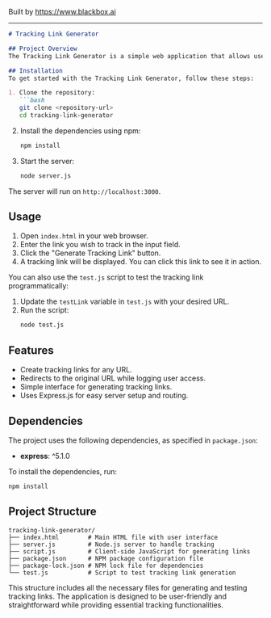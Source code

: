 
Built by https://www.blackbox.ai

---

```markdown
# Tracking Link Generator

## Project Overview
The Tracking Link Generator is a simple web application that allows users to create tracking links for URLs. When a user generates a tracking link, it redirects to the specified URL while logging the user's IP address on the server. This is useful for tracking where users are accessing particular links from, providing insights into user behavior.

## Installation
To get started with the Tracking Link Generator, follow these steps:

1. Clone the repository:
   ```bash
   git clone <repository-url>
   cd tracking-link-generator
   ```

2. Install the dependencies using npm:
   ```bash
   npm install
   ```

3. Start the server:
   ```bash
   node server.js
   ```

The server will run on `http://localhost:3000`.

## Usage
1. Open `index.html` in your web browser.
2. Enter the link you wish to track in the input field.
3. Click the "Generate Tracking Link" button.
4. A tracking link will be displayed. You can click this link to see it in action.

You can also use the `test.js` script to test the tracking link programmatically:
1. Update the `testLink` variable in `test.js` with your desired URL.
2. Run the script:
   ```bash
   node test.js
   ```

## Features
- Create tracking links for any URL.
- Redirects to the original URL while logging user access.
- Simple interface for generating tracking links.
- Uses Express.js for easy server setup and routing.

## Dependencies
The project uses the following dependencies, as specified in `package.json`:
- **express**: ^5.1.0

To install the dependencies, run:
```bash
npm install
```

## Project Structure
```
tracking-link-generator/
├── index.html        # Main HTML file with user interface
├── server.js         # Node.js server to handle tracking
├── script.js         # Client-side JavaScript for generating links
├── package.json      # NPM package configuration file
├── package-lock.json # NPM lock file for dependencies
└── test.js           # Script to test tracking link generation
```

This structure includes all the necessary files for generating and testing tracking links. The application is designed to be user-friendly and straightforward while providing essential tracking functionalities.
```